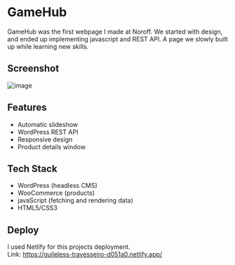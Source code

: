
# GameHub

GameHub was the first webpage I made at Noroff. We started with design, and ended up implementing javascript and REST API. A page we slowly built up while learning new skills. 


## Screenshot
![image](https://github.com/user-attachments/assets/b4273523-6707-41f1-b3e9-8e75bb4d7313)


## Features

- Automatic slideshow
- WordPress REST API 
- Responsive design
- Product details window

## Tech Stack

- WordPress (headless CMS)
- WooCommerce (products)
- javaScript (fetching and rendering data)
- HTML5/CSS3

## Deploy

I used Netlify for this projects deployment.<br>
Link:  https://guileless-travesseiro-d051a0.netlify.app/

